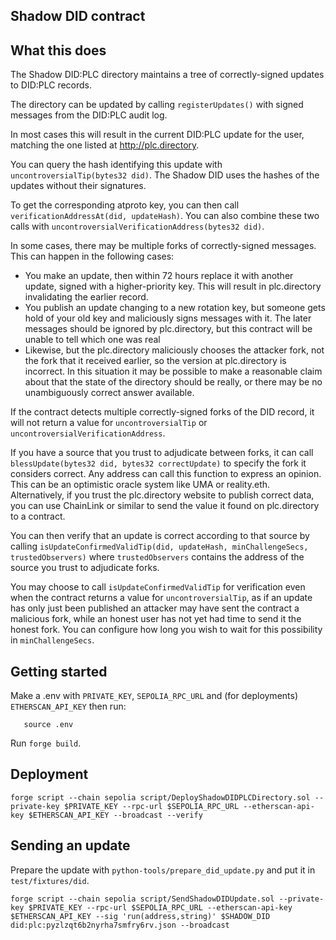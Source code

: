 ## Shadow DID contract

## What this does

The Shadow DID:PLC directory maintains a tree of correctly-signed updates to DID:PLC records.

The directory can be updated by calling `registerUpdates()` with signed messages from the DID:PLC audit log.

In most cases this will result in the current DID:PLC update for the user, matching the one listed at http://plc.directory.

You can query the hash identifying this update with `uncontroversialTip(bytes32 did)`. The Shadow DID uses the hashes of the updates without their signatures.

To get the corresponding atproto key, you can then call `verificationAddressAt(did, updateHash)`. You can also combine these two calls with `uncontroversialVerificationAddress(bytes32 did)`.

In some cases, there may be multiple forks of correctly-signed messages. This can happen in the following cases:

 * You make an update, then within 72 hours replace it with another update, signed with a higher-priority key. This will result in plc.directory invalidating the earlier record.
 * You publish an update changing to a new rotation key, but someone gets hold of your old key and maliciously signs messages with it. The later messages should be ignored by plc.directory, but this contract will be unable to tell which one was real
 * Likewise, but the plc.directory maliciously chooses the attacker fork, not the fork that it received earlier, so the version at plc.directory is incorrect. In this situation it may be possible to make a reasonable claim about that the state of the directory should be really, or there may be no unambiguously correct answer available.

If the contract detects multiple correctly-signed forks of the DID record, it will not return a value for `uncontroversialTip` or `uncontroversialVerificationAddress`.

If you have a source that you trust to adjudicate between forks, it can call `blessUpdate(bytes32 did, bytes32 correctUpdate)` to specify the fork it considers correct. Any address can call this function to express an opinion. This can be an optimistic oracle system like UMA or reality.eth. Alternatively, if you trust the plc.directory website to publish correct data, you can use ChainLink or similar to send the value it found on plc.directory to a contract.

You can then verify that an update is correct according to that source by calling `isUpdateConfirmedValidTip(did, updateHash, minChallengeSecs, trustedObservers)` where `trustedObservers` contains the address of the source you trust to adjudicate forks.

You may choose to call `isUpdateConfirmedValidTip` for verification even when the contract returns a value for `uncontroversialTip`, as if an update has only just been published an attacker may have sent the contract a malicious fork, while an honest user has not yet had time to send it the honest fork. You can configure how long you wish to wait for this possibility in `minChallengeSecs`.

## Getting started

Make a .env with `PRIVATE_KEY`, `SEPOLIA_RPC_URL` and (for deployments) `ETHERSCAN_API_KEY` then run:

```
   source .env
```

Run `forge build`.

## Deployment

```
forge script --chain sepolia script/DeployShadowDIDPLCDirectory.sol --private-key $PRIVATE_KEY --rpc-url $SEPOLIA_RPC_URL --etherscan-api-key $ETHERSCAN_API_KEY --broadcast --verify
```

## Sending an update

Prepare the update with `python-tools/prepare_did_update.py` and put it in `test/fixtures/did`.

```
forge script --chain sepolia script/SendShadowDIDUpdate.sol --private-key $PRIVATE_KEY --rpc-url $SEPOLIA_RPC_URL --etherscan-api-key $ETHERSCAN_API_KEY --sig 'run(address,string)' $SHADOW_DID did:plc:pyzlzqt6b2nyrha7smfry6rv.json --broadcast
```
